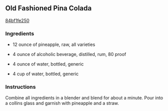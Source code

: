 ## Old Fashioned Pina Colada

[84bf1fe250](http://www.food.com/recipe/old-fashioned-pina-colada-380456)

### Ingredients

 - 12 ounce of pineapple, raw, all varieties

 - 4 ounce of alcoholic beverage, distilled, rum, 80 proof

 - 4 ounce of water, bottled, generic

 - 4 cup of water, bottled, generic

### Instructions

Combine all ingredients in a blender and blend for about a minute. Pour into a collins glass and garnish with pineapple and a straw.